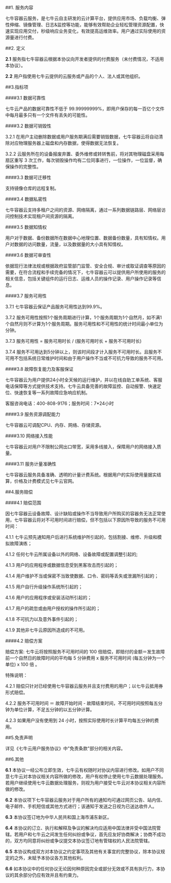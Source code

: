 ##1. 服务内容

七牛容器云服务，是七牛云自主研发的云计算平台，提供应用市场、负载均衡、弹性伸缩、镜像管理、日志&监控等功能，能够有效帮助企业轻松管理资源配置，快速实现应用交付，秒级响应业务变化，有效提高运维效率。用户通过实际使用的资源量进行付费。

##2. 定义

**2.1** 服务指七牛容器云根据本协议向开发者提供的付费服务（未付费情况，不适用本协议）。

**2.2** 用户指使用七牛云提供的云服务或产品的个人、法人或其他组织。

##3.指标项

####3.1 数据可靠性

七牛云产品的数据可靠性不低于 99.99999999%，即用户保存的每一百亿个文件中每月最多只有一个文件有丢失的可能性。

####3.2 数据可销毁性

3.2.1 在用户主动删除数据或用户服务期满后需要销毁数据，七牛容器云将自动清除对应物理服务器上磁盘和内存数据，使得数据无法恢复。

3.2.2 云服务所在的设备报废弃置、委外维修或转转售前，将对其物理磁盘采用每扇区重写 3 次工作，每次销毁操作均有二位同事进行，一位操作，一位监督，确保操作的完整性。

####3.3 数据可迁移性

支持镜像仓库的远程复制。

####3.4 数据私密性

七牛容器云支持多租户之间的资源、网络隔离，通过一系列数据链路层、网络层访问控制技术实现租户间资源的隔离。

####3.5 数据知情权

用户对于数据、备份数据所在数据中心地理位置、数据备份数量，具有知情权。用户对数据的访问数量，流量，以及数据量的大小具有知情权。

####3.6 数据可审查性

依据现行法律法规或根据政府监管部门监管、安全合规、审计或取证调查等原因的需要，在符合流程和手续完备的情况下，七牛容器云可以提供用户所使用的服务的相关信息，包括关键组件的运行日志、运维人员的操作记录、用户操作记录等信息。

####3.7 服务可用性

3.7.1 七牛容器云保证产品服务可用性达到99.9%。

3.7.2 服务可用性按照1个服务周期进行计算，1个服务周期为1个自然月，如不满1个自然月则不计算为1个服务周期。服务可用性和不可用性的统计时间最小单位为分钟。

3.7.3 服务可用性 = 服务可用时长 / (服务可用时长 + 服务不可用时长)

3.7.4 服务不可用达到5分钟以上，则该时间段才计入服务不可用时长。且服务不可用不包括系统日常维护时间和由于用户操作不当或不可抗力导致的服务不可用。

####3.8 故障恢复能力及客服保证

七牛容器云为用户提供24小时全天候的运行维护，并以在线自助工单系统、客服电话保障等方式提供技术支持。七牛云具备完善的故障监控、自动报警、快速定位、快速恢复等一系列故障应急响应机制。

客服咨询电话：400-808-9176；服务时间：7*24小时

####3.9 服务资源调配能力

七牛容器云可调配CPU、内存、网络、存储资源。

####3.10 网络接入性能

七牛容器云对用户不限制公网出口带宽，采用多线接入，保障用户的网络接入质量。

####3.11 服务计量准确性

七牛容器云服务具备准确、透明的计量计费系统。根据用户的实际使用量据实结算，价格及计费模式见七牛云官网。

##4.服务赔偿

####4.1 赔偿范围

因七牛容器云设备故障、设计缺陷或操作不当导致用户所购买的容器务无法正常使用，七牛容器云将对不可用时间进行赔偿，但不包括以下原因所导致的服务不可用时间：

4.1.1 七牛云预先通知用户后进行系统维护所引起的，包括割接、维修、升级和模拟故障演练；

4.1.2 任何七牛云所属设备以外的网络、设备故障或配置调整引起的;

4.1.3 用户的应用程序或数据信息受到黑客攻击而引起的；

4.1.4 用户维护不当或保密不当致使数据、口令、密码等丢失或泄漏所引起的；

4.1.5 用户自行升级操作系统所引起的；

4.1.6 用户的应用程序或安装活动所引起的；

4.1.7 用户的疏忽或由用户授权的操作所引起的；

4.1.8 不可抗力以及意外事件引起的；

4.1.9 其他非七牛云原因所造成的不可用。

####4.2 赔偿方案

赔偿方案: 七牛云将按照服务不可用时间的 100 倍赔偿，即赔付的金额＝发生故障前一个自然日的故障时间的平均每 5 分钟费用 x 服务不可用时间 (每五分钟为一个单位) x 100 倍 。

特殊说明：

4.2.1 赔偿只针对已经使用七牛容器云服务并且支付费用的用户；以七牛云抵用券形式赔偿。

4.2.2 服务不可用时间 ＝ 故障开始时间 - 故障结束时间，不可用时间按照每五分钟为单位计算，不足五分钟的以五分钟计算。

4.2.3 如果用户没有使用到 24 小时，按照实际使用时长计算平均每五分钟的费用。

##5.免责声明

详见《七牛云用户服务协议》中"免责条款"部分的相关内容。

##6.其他

**6.1** 本协议一经公布立即生效，七牛云有权随时对协议内容进行修改。如用户不同意七牛云对本协议相关内容所做的修改，用户有权停止使用七牛云数据处理服务。若用户继续使用七牛云数据处理服务，则视为用户接受七牛云对本协议相关内容所做的修改。

**6.2** 本协议项下七牛容器云服务对于用户所有的通知均可通过网页公告、站内信、电子邮件、手机短信或其他方式进行；该通知于发送之日视为已送达收件人。

**6.3** 本协议签订地为中华人民共和国上海市浦东新区。

**6.4** 本协议的订立、执行和解释及争议的解决均应适用中国法律并受中国法院管辖。若用户和七牛云之间发生任何纠纷或争议，首先应友好协商解决；协商不成功的，双方均同意将纠纷或争议提交本协议签订地有管辖权的人民法院管辖。

**6.5** 本协议构成双方对本协议之约定事项及其他有关事宜的完整协议，除本协议规定的之外，未赋予本协议各方其他权利。

**6.6** 如本协议中的任何协议无论因何种原因完全或部分无效或不具有执行力，本协议的其余部分仍应有效并且有约束力。






















